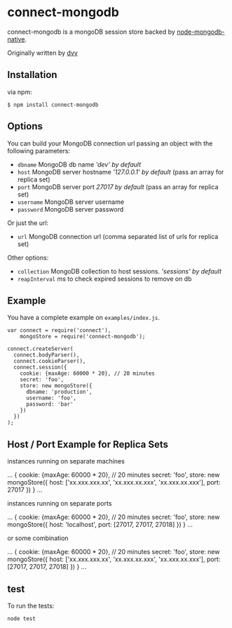 # connect-mongodb

connect-mongodb is a mongoDB session store backed by [node-mongodb-native](http://github.com/christkv/node-mongodb-native).

Originally written by [dvv](http://github.com/dvv)

## Installation

via npm:

    $ npm install connect-mongodb

## Options

You can build your MongoDB connection url passing an object with the following parameters:

  * `dbname` MongoDB db name _'dev' by default_
  * `host` MongoDB server hostname _'127.0.0.1' by default_ (pass an array for replica set)
  * `port` MongoDB server port _27017 by default_ (pass an array for replica set)
  * `username` MongoDB server username
  * `password` MongoDB server password

Or just the url:

  * `url` MongoDB connection url (comma separated list of urls for replica set)

Other options:

  * `collection` MongoDB collection to host sessions. _'sessions' by default_
  * `reapInterval` ms to check expired sessions to remove on db

## Example

You have a complete example on `examples/index.js`.

    var connect = require('connect'),
        mongoStore = require('connect-mongodb');

    connect.createServer(
      connect.bodyParser(),
      connect.cookieParser(),
      connect.session({
        cookie: {maxAge: 60000 * 20}, // 20 minutes
        secret: 'foo',
        store: new mongoStore({
          dbname: 'production',
          username: 'foo',
          password: 'bar'
        })
      })
    );

## Host / Port Example for Replica Sets

instances running on separate machines

...
{
  cookie: {maxAge: 60000 * 20}, // 20 minutes
  secret: 'foo',
  store: new mongoStore({
    host: ['xx.xxx.xxx.xx', 'xx.xxx.xx.xxx', 'xx.xxx.xx.xxx'],
    port: 27017
  })
}
...

instances running on separate ports

...
{
  cookie: {maxAge: 60000 * 20}, // 20 minutes
  secret: 'foo',
  store: new mongoStore({
    host: 'localhost',
    port: [27017, 27017, 27018]
  })
}
...

or some combination

...
{
  cookie: {maxAge: 60000 * 20}, // 20 minutes
  secret: 'foo',
  store: new mongoStore({
    host: ['xx.xxx.xxx.xx', 'xx.xxx.xx.xxx', 'xx.xxx.xx.xxx'],
    port: [27017, 27017, 27018]
  })
}
...

## test

To run the tests:

    node test

